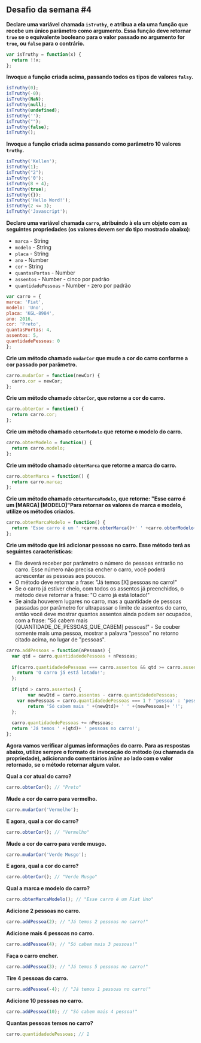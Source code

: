 Desafio da semana #4
--------------------

**Declare uma variável chamada `isTruthy`, e atribua a ela uma função que recebe um único parâmetro como argumento. Essa função deve retornar `true` se o equivalente booleano para o valor passado no argumento for `true`, ou `false` para o contrário.**
```js
var isTruthy = function(x) {
  return !!x;
};
```
**Invoque a função criada acima, passando todos os tipos de valores `falsy`.**
```js
isTruthy(0);
isTruthy(-0);
isTruthy(NaN);
isTruthy(null);
isTruthy(undefined);
isTruthy('');
isTruthy("");
isTruthy(false);
isTruthy();
```
**Invoque a função criada acima passando como parâmetro 10 valores `truthy`.**
```js
isTruthy('Kellen');
isTruthy(1);
isTruthy("2");
isTruthy('0');
isTruthy(8 + 4);
isTruthy(true);
isTruthy({});
isTruthy('Hello Word!');
isTruthy(2 <= 3);
isTruthy('Javascript');
```
**Declare uma variável chamada `carro`, atribuindo à ela um objeto com as seguintes propriedades (os valores devem ser do tipo mostrado abaixo):**

- `marca` - String
- `modelo` - String
- `placa` - String
- `ano` - Number
- `cor` - String
- `quantasPortas` - Number
- `assentos` - Number - cinco por padrão
- `quantidadePessoas` - Number - zero por padrão
```js
var carro = {
marca: 'Fiat', 
modelo: 'Uno', 
placa: 'KGL-8984', 
ano: 2016, 
cor: 'Preto',
quantasPortas: 4,
assentos: 5,
quantidadePessoas: 0
};
```
**Crie um método chamado `mudarCor` que mude a cor do carro conforme a cor passado por parâmetro.**
```js
carro.mudarCor = function(newCor) {
  carro.cor = newCor;
};
```
**Crie um método chamado `obterCor`, que retorne a cor do carro.**
```js
carro.obterCor = function() {
  return carro.cor;
};
```
**Crie um método chamado `obterModelo` que retorne o modelo do carro.**
```js
carro.obterModelo = function() {
  return carro.modelo;
};
```
**Crie um método chamado `obterMarca` que retorne a marca do carro.**
```js
carro.obterMarca = function() {
  return carro.marca;
};
```
**Crie um método chamado `obterMarcaModelo`, que retorne: "Esse carro é um [MARCA] [MODELO]"Para retornar os valores de marca e modelo, utilize os métodos criados.**
```js
carro.obterMarcaModelo = function() {
  return 'Esse carro é um ' +carro.obterMarca()+' ' +carro.obterModelo();
};
```
**Crie um método que irá adicionar pessoas no carro. Esse método terá as seguintes características:**

- Ele deverá receber por parâmetro o número de pessoas entrarão no carro. Esse número não precisa encher o carro, você poderá acrescentar as pessoas aos poucos.
- O método deve retornar a frase: "Já temos [X] pessoas no carro!"
- Se o carro já estiver cheio, com todos os assentos já preenchidos, o método deve retornar a frase: "O carro já está lotado!"
- Se ainda houverem lugares no carro, mas a quantidade de pessoas passadas por parâmetro for ultrapassar o limite de assentos do carro, então você deve mostrar quantos assentos ainda podem ser ocupados, com a frase:
"Só cabem mais [QUANTIDADE_DE_PESSOAS_QUE_CABEM] pessoas!" - Se couber somente mais uma pessoa, mostrar a palavra "pessoa" no retorno citado acima, no lugar de "pessoas".
```js
carro.addPessoas = function(nPessoas) {
  var qtd = carro.quantidadedePessoas + nPessoas;
    
  if(carro.quantidadedePessoas === carro.assentos && qtd >= carro.assentos) {
    return 'O carro já está lotado!';
  };
    
  if(qtd > carro.assentos) {   
		var newQtd = carro.assentos - carro.quantidadedePessoas;     
    var newPessoas = carro.quantidadedePessoas === 1 ? 'pessoa' : 'pessoas';
	 	return 'Só cabem mais ' +(newQtd)+ ' ' +(newPessoas)+ '!';
  };
    
  carro.quantidadedePessoas += nPessoas;
  return 'Já temos ' +(qtd)+ ' pessoas no carro!';
};
```
**Agora vamos verificar algumas informações do carro. Para as respostas abaixo, utilize sempre o formato de invocação do método (ou chamada da propriedade), adicionando comentários _inline_ ao lado com o valor retornado, se o método retornar algum valor.**

**Qual a cor atual do carro?**
```js
carro.obterCor(); // "Preto"
```
**Mude a cor do carro para vermelho.**
```js
carro.mudarCor('Vermelho');
```
**E agora, qual a cor do carro?**
```js
carro.obterCor(); // "Vermelho"
```
**Mude a cor do carro para verde musgo.**
```js
carro.mudarCor('Verde Musgo');
```
**E agora, qual a cor do carro?**
```js
carro.obterCor(); // "Verde Musgo"
```
**Qual a marca e modelo do carro?**
```js
carro.obterMarcaModelo(); // "Esse carro é um Fiat Uno"
```
**Adicione 2 pessoas no carro.**
```js
carro.addPessoa(2); // "Já temos 2 pessoas no carro!"
```
**Adicione mais 4 pessoas no carro.**
```js
carro.addPessoa(4); // "Só cabem mais 3 pessoas!"
```
**Faça o carro encher.**
```js
carro.addPessoa(3); // "Já temos 5 pessoas no carro!"
```
**Tire 4 pessoas do carro.**
```js
carro.addPessoa(-4); // "Já temos 1 pessoas no carro!"
```
**Adicione 10 pessoas no carro.**
```js
carro.addPessoa(10); // "Só cabem mais 4 pessoa!"
```
**Quantas pessoas temos no carro?**
```js
carro.quantidadedePessoas; // 1
```
